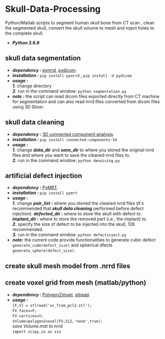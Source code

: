 # Skull-Data-Processing
Python/Matlab scripts to segment human skull bone from CT scan , clean the segmented skull, convert the skull volume to mesh and inject holes to the complete skull.
* **_Python 3.6.8_**



## skull data segmentation
* **_dependency :_**   [pynrrd](https://pypi.org/project/pynrrd/), [pydicom](https://pydicom.github.io/pydicom/). 
* **_installation :_**   `pip install pynrrd` , `pip install -U pydicom`
* **_usage :_** \
**_1._** change directory \
**_2._** run in the command window:   `python segmentation.py`
* **_note :_** the script can read dicom files exported directly from CT machine for segmentation and can also read nrrd files converted from dicom files using 3D Slicer. 

## skull data cleaning
* **_dependency :_**   [3D connected component analysis](https://pypi.org/project/connected-components-3d/).
* **_installation :_**   `pip install connected-components-3d`
* **_usage :_** \
**_1._** change  **_data_dir_**  and  **_save_dir_**  to where you stored the original nrrd files and where you want to save the cleaned   nrrd files to. \
**_2._** run in the command window:   `python denoising.py`


## artificial defect injection
* **_dependency :_**   [PyMRT](https://pypi.org/project/pymrt/).
* **_installation :_**   `pip install pymrt`
* **_usage :_** \
**_1._**  change  **_pair_list_ :** where you storied the cleaned nrrd files (it's recommended that **_skull data cleaning_** performed before defect injection). **_defected_dir_ :**  where to store the skull with defect to. **_implant_dir_ :**  where to store the removed part (i.e., the implant) to. \
**_2._** specify the size of defect to be injected into the skull, 128 recommended. \
**_3._** run in the command window: `python defectinject.py`
* **_note:_** the current code provide functionalities to generate cubic defect  `generate_cude(defect_size)` and spherical dfects `generate_sphere(defect_size)`.

## create skull mesh model from .nrrd files

## create voxel grid from mesh (matlab/python)

* **_dependency :_**  [Polygon2Voxel](https://www.mathworks.com/matlabcentral/fileexchange/24086-polygon2voxel), [stlread](https://www.mathworks.com/matlabcentral/fileexchange/6678-stlread). 
* **_usage :_** \
`[F,V] = stlread('oc_from_pcl2.stl');`  \
`FV.faces=F;` \
`FV.vertices=V;` \
`Volume=polygon2voxel(FV,512,'none',true);` \
_save Volume.mat to nrrd_  \
`import scipy.io as sio `








